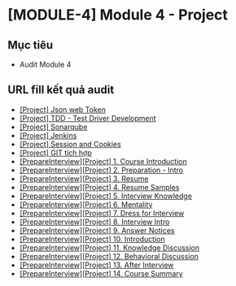 # [MODULE-4] Module 4 - Project

## Mục tiêu

* Audit Module 4
## URL fill kết quả audit

* [[Project] Json web Token](https://www.youtube.com/watch?v=6VCjvbbR_SI&list=PL9yu4ScFhKGxiNwn4fS27U-XfGgMBOcy7&index=2&t=0s)
* [[Project] TDD - Test Driver Development](https://www.youtube.com/watch?v=4IYBDSdBPew&list=PL9yu4ScFhKGxiNwn4fS27U-XfGgMBOcy7&index=2)
* [[Project] Sonarqube](https://www.youtube.com/watch?v=lQYHakgIP9A&list=PL9yu4ScFhKGxiNwn4fS27U-XfGgMBOcy7&index=3)
* [[Project] Jenkins](https://www.youtube.com/watch?v=Sd3GYvOQ6Ag&list=PL9yu4ScFhKGxiNwn4fS27U-XfGgMBOcy7&index=4)
* [[Project] Session and Cookies](https://www.youtube.com/watch?v=ym4-rU9R6fM&list=PL9yu4ScFhKGxiNwn4fS27U-XfGgMBOcy7&index=5)
* [[Project] GIT tích hợp](https://www.youtube.com/watch?v=JrPXR2QcfRo&feature=youtu.be)
* [[PrepareInterview][Project] 1. Course Introduction](https://youtu.be/0pRrb7IJQvI)
* [[PrepareInterview][Project] 2. Preparation - Intro](https://youtu.be/OhE2f77YoXQ)
* [[PrepareInterview][Project] 3. Resume](https://youtu.be/YWoyiy42JIo)
* [[PrepareInterview][Project] 4. Resume Samples](https://youtu.be/jR5tL7RxI_E)
* [[PrepareInterview][Project] 5. Interview Knowledge](https://youtu.be/MJdu4xpHD04)
* [[PrepareInterview][Project] 6. Mentality](https://youtu.be/9mqSC2g9dsk)
* [[PrepareInterview][Project] 7. Dress for Interview](https://youtu.be/7vZC2c7rG9M)
* [[PrepareInterview][Project] 8. Interview Intro](https://youtu.be/wOoPAOSXs4s)
* [[PrepareInterview][Project] 9. Answer Notices](https://youtu.be/4EWLoS-7AS4)
* [[PrepareInterview][Project] 10. Introduction](https://youtu.be/1StRn7sCXr8)
* [[PrepareInterview][Project] 11. Knowledge Discussion](https://youtu.be/qR_WsfNBgY8)
* [[PrepareInterview][Project] 12. Behavioral Discussion](https://youtu.be/ZBoDTTRtvG4)
* [[PrepareInterview][Project] 13. After Interview](https://youtu.be/zr8YrYjdVGI)
* [[PrepareInterview][Project] 14. Course Summary](https://youtu.be/HR6CZ4KenDs)
